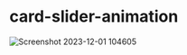 # card-slider-animation
![Screenshot 2023-12-01 104605](https://github.com/Debarjitmohanty/card-slider-animation/assets/91021174/356dd300-e929-411c-8334-bb153abb7a67)
